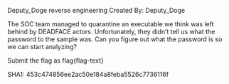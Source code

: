 Deputy_Doge reverse engineering
Created By: Deputy_Doge

The SOC team managed to quarantine an executable we think was left behind by DEADFACE actors. Unfortunately, they didn’t tell us what the password to the sample was. Can you figure out what the password is so we can start analyzing?

Submit the flag as flag{flag-text}

SHA1: 453c474856ee2ac50e184a8feba5526c7736116f

